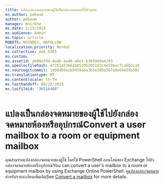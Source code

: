 ```yaml
---
title: แปลงกล่องจดหมายของผู้ใช้เป็นกล่องจดหมายที่ใช้ร่วมกัน
ms.author: pebaum
author: pebaum
manager: mnirkhe
ms.date: 2/25/2018
ms.audience: Admin
ms.topic: article
ROBOTS: NOINDEX, NOFOLLOW
localization_priority: Normal
ms.collection: Adm_O365
ms.custom: ''
ms.assetid: ab08e594-ded6-4ad8-a0e1-b365960a4293
ms.openlocfilehash: 47251a53661b852052051d2c4e53bec7cab02ca5
ms.sourcegitcommit: 1d98db8acb9959aba3b5e308a567ade6b62da56c
ms.translationtype: MT
ms.contentlocale: th-TH
ms.lasthandoff: 08/22/2019
ms.locfileid: "36516408"
---
```

# <a name="convert-a-user-mailbox-to-a-room-or-equipment-mailbox"></a><span data-ttu-id="fe082-102">แปลงเป็นกล่องจดหมายของผู้ใช้ไปยังกล่องจดหมายห้องหรืออุปกรณ์</span><span class="sxs-lookup"><span data-stu-id="fe082-102">Convert a user mailbox to a room or equipment mailbox</span></span>

<span data-ttu-id="fe082-103">คุณสามารถแปลงกล่องจดหมายของผู้ใช้ โดยใช้ PowerShell ออนไลน์ของ Exchange ไปยังกล่องจดหมายห้องหรืออุปกรณ์</span><span class="sxs-lookup"><span data-stu-id="fe082-103">You can convert a user's mailbox to a room or equipment mailbox by using Exchange Online PowerShell.</span></span> <span data-ttu-id="fe082-104">ดู[แปลงกล่องจดหมาย](https://go.microsoft.com/fwlink/p/?LinkId=832875)สำหรับรายละเอียดเพิ่มเติม</span><span class="sxs-lookup"><span data-stu-id="fe082-104">See [Convert a mailbox](https://go.microsoft.com/fwlink/p/?LinkId=832875) for more details.</span></span> 
  

